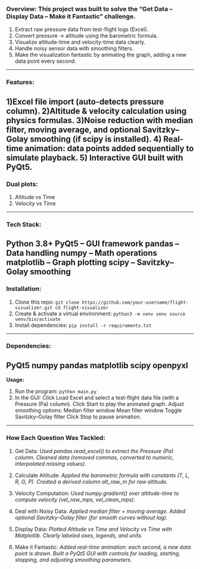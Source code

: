 ### **Overview:** This project was built to solve the “Get Data – Display Data – Make it Fantastic” challenge.
1) Extract raw pressure data from test-flight logs (Excel).
2) Convert pressure → altitude using the barometric formula.
3) Visualize altitude-time and velocity-time data clearly.
4) Handle noisy sensor data with smoothing filters.
5) Make the visualization fantastic by animating the graph, adding a new data point every second.
-----------------------------------------------------------------------------------------------------------------------
### **Features:**
1)Excel file import (auto-detects pressure column).
2)Altitude & velocity calculation using physics formulas.
3)Noise reduction with median filter, moving average, and optional Savitzky–Golay smoothing (if scipy is installed).
4) Real-time animation: data points added sequentially to simulate playback.
5) Interactive GUI built with PyQt5.
-----------------------------------------------------------------------------------------------------------------------
### **Dual plots:**
1) Altitude vs Time
2) Velocity vs Time
-----------------------------------------------------------------------------------------------------------------------
### **Tech Stack:**
Python 3.8+
PyQt5 – GUI framework
pandas – Data handling
numpy – Math operations
matplotlib – Graph plotting
scipy – Savitzky–Golay smoothing
-----------------------------------------------------------------------------------------------------------------------
### **Installation:**
1) Clone this repo:
`git clone https://github.com/your-username/flight-visualizer.git
cd flight-visualizer`
2) Create & activate a virtual environment:
`python3 -m venv venv
source venv/bin/activate`
3) Install dependencies:
`pip install -r requirements.txt`
-----------------------------------------------------------------------------------------------------------------------
### **Dependencies:**
PyQt5
numpy
pandas
matplotlib
scipy
openpyxl
-----------------------------------------------------------------------------------------------------------------------
**Usage:**
1) Run the program:
`python main.py`
2) In the GUI:
Click Load Excel and select a test-flight data file (with a Pressure (Pa) column).
Click Start to play the animated graph.
Adjust smoothing options:
Median filter window
Mean filter window
Toggle Savitzky–Golay filter
Click Stop to pause animation.
-----------------------------------------------------------------------------------------------------------------------
### **How Each Question Was Tackled:**
1. Get Data:
*Used pandas.read_excel() to extract the Pressure (Pa) column.
Cleaned data (removed commas, converted to numeric, interpolated missing values).*

3. Calculate Altitude:
*Applied the barometric formula with constants (T, L, R, G, P).
Created a derived column alt_raw_m for raw altitude.*

3. Velocity Computation:
*Used numpy.gradient() over altitude-time to compute velocity (vel_raw_mps, vel_clean_mps).*

4. Deal with Noisy Data:
*Applied median filter + moving average.
Added optional Savitzky–Golay filter (for smooth curves without lag).*

5. Display Data:
*Plotted Altitude vs Time and Velocity vs Time with Matplotlib.
Clearly labeled axes, legends, and units.*

6. Make it Fantastic:
*Added real-time animation: each second, a new data point is drawn.
Built a PyQt5 GUI with controls for loading, starting, stopping, and adjusting smoothing parameters.*
